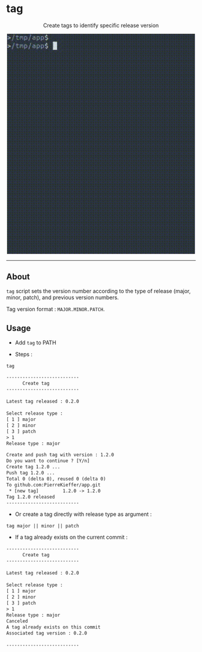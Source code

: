 # tag 
<div align="center">


Create tags to identify specific release version


<img src="tag_demo.gif" width="500" />


</div>

---


## About 
`tag` script sets the version number according to the type of release (major, minor, patch), and previous version numbers. 

Tag version format : `MAJOR.MINOR.PATCH`. 

## Usage
- Add `tag` to PATH

- Steps : 
```
tag
```

```
---------------------------
      Create tag
---------------------------

Latest tag released : 0.2.0

Select release type :
[ 1 ] major
[ 2 ] minor
[ 3 ] patch
> 1
Release type : major
```

```
Create and push tag with version : 1.2.0
Do you want to continue ? [Y/n]
Create tag 1.2.0 ...
Push tag 1.2.0 ...
Total 0 (delta 0), reused 0 (delta 0)
To github.com:PierreKieffer/app.git
 * [new tag]         1.2.0 -> 1.2.0
Tag 1.2.0 released
---------------------------

```

- Or create a tag directly with release type as argument : 
```
tag major || minor || patch
```

- If a tag already exists on the current commit : 
```
---------------------------
      Create tag
---------------------------

Latest tag released : 0.2.0

Select release type :
[ 1 ] major
[ 2 ] minor
[ 3 ] patch
> 1
Release type : major
Canceled
A tag already exists on this commit
Associated tag version : 0.2.0

---------------------------
```




